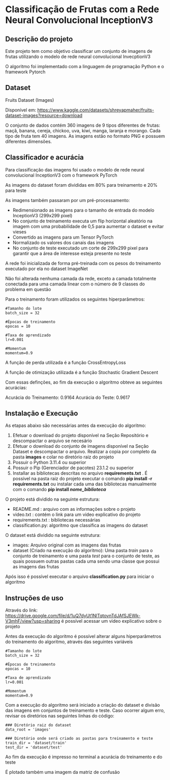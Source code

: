 
# Classificação de Frutas com a Rede Neural Convolucional InceptionV3

## Descrição do projeto

Este projeto tem como objetivo classificar um conjunto de imagens de frutas utilizando o modelo de rede neural convolucional InvecptionV3

O algoritmo foi implementado com a linguagem de programação Python e o framework Pytorch
## Dataset
Fruits Dataset (Images)

Disponível em: <https://www.kaggle.com/datasets/shreyapmaher/fruits-dataset-images?resource=download>

O conjunto de dados contém 360 imagens de 9 tipos diferentes de frutas: maçã, banana, cereja, chickoo, uva, kiwi, manga, laranja e morango. Cada tipo de fruta tem 40 imagens. As imagens estão no formato PNG e possuem diferentes dimensões.

## Classificador e acurácia

Para classificação das imagens foi usado o modelo de rede neural convolucional InceptionV3 com o framework PyTorch

As imagens do dataset foram divididas em 80% para treinamento e 20% para teste

As imagens também passaram por um pré-processamento:

- Redimensionado as imagens para o tamanho de entrada do modelo InceptionV3 (299x299 pixel)
- No conjunto de treinamento executa um flip horizontal aleatório na imagem com uma probabilidade de 0,5 para aumentar o dataset e evitar vieses 
- Convertido as imagens para um Tensor PyTorch
- Normalizado os valores dos canais das imagens 
- No conjunto de teste executado um corte de 299x299 pixel para garantir que a área de interesse esteja presente no teste

A rede foi inicializada de forma pré-treinada com os pesos do treinamento executado por ela no dataset ImageNet

Não foi alterada nenhuma camada da rede, exceto a camada totalmente conectada para uma camada linear com o número de 9 classes do problema em questão

Para o treinamento foram utilizados os seguintes hiperparâmetros:
    
    #Tamanho do lote
    batch_size = 32

    #Épocas de treinamento
    epocas = 10

    #Taxa de aprendizado
    lr=0.001

    #Momentum
    momentum=0.9

A função de perda utilizada é a função CrossEntropyLoss

A função de otimização utilizada é a função Stochastic Gradient Descent

Com essas definções, ao fim da execução o algoritmo obteve as seguintes acurácias:

Acurácia do Treinamento: 0.9164
Acurácia do Teste: 0.9617
## Instalação e Execução

As etapas abaixo são necessárias antes da execução do algoritmo:

1) Efetuar o download do projeto disponível na Seção Repositório e descompactar o arquivo se necesário
2) Efetuar o download do conjunto de imagens disponível na Seção Dataset e descompactar o arquivo. Realizar a copia por completo da pasta **images** e colar no diretório raiz do projeto
3) Possuir o Python 3.11.4 ou superior
4) Possuir o Pip (Gerenciador de pacotes) 23.1.2 ou superior
5) Installar as bibliotecas descritas no arquivo **requirements.txt** . É possível na pasta raiz do projeto executar o comando **pip install -r requirements.txt** ou instalar cada uma das bibliotecas manualmente com o comando **pip install *nome_biblioteca***


O projeto está dividido na seguinte estrutura:

- README.md : arquivo com as informações sobre o projeto
- video.txt : contém o link para um video explicativo do projeto
- requirements.txt  : bibliotecas necessárias
- classification.py: algoritmo que classifica as imagens do dataset

O dataset está dividido na seguinte estrutura:

- images: Arquivo original com as imagens das frutas
- dataset (Criado na execução do algoritmo): Uma pasta *train* para o conjunto de treinamento e uma pasta *test* para o conjunto de teste, as quais possuem outras pastas cada uma sendo uma classe que possui as imagens das frutas


Após isso é possível executar o arquivo **classification.py** para iniciar o algoritmo

## Instruções de uso

Através do link: <https://drive.google.com/file/d/1uQ7dyUt1NlTqtovnTdJAfSJEWk-V3mhF/view?usp=sharing> é possível acessar um video explicativo sobre o projeto

Antes da execução do algoritmo é possível alterar alguns hiperparâmetros do treinamento do algoritmo, através das seguintes variáveis

    #Tamanho do lote
    batch_size = 32

    #Épocas de treinamento
    epocas = 10

    #Taxa de aprendizado
    lr=0.001

    #Momentum
    momentum=0.9


Com a execução do algoritmo será iniciado a criação do dataset e divisão das imagens em conjuntos de treinamento e teste. Caso ocorrer algum erro, revisar os diretórios nas seguintes linhas do código:

    ### Diretório raiz do dataset
    data_root = 'images'

    ### Diretório onde será criado as pastas para treinamento e teste
    train_dir = 'dataset/train'
    test_dir = 'dataset/test'


Ao fim da execução é impresso no terminal a acurácia do treinamento e do teste

É plotado também uma imagem da matriz de confusão
